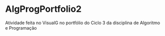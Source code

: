 # AlgProgPortfolio2
Atividade feita no VisualG no portfólio do Ciclo 3 da disciplina de Algoritmo e Programação
